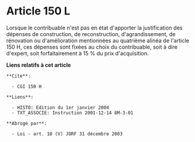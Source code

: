 # Article 150 L

Lorsque le contribuable n'est pas en état d'apporter la justification des dépenses de construction, de reconstruction,
d'agrandissement, de rénovation ou d'amélioration mentionnées au quatrième alinéa de l'article 150 H, ces dépenses sont
fixées au choix du contribuable, soit à dire d'expert, soit forfaitairement à 15 % du prix d'acquisition.

**Liens relatifs à cet article**

	**Cite**:

	  - CGI 150 H

	**Liens**:

	  - HISTO: Edition du 1er janvier 2004
	  - TXT_ASSOCIE: Instruction 2001-12-14 8M-3-01

	**Abrogé par**:

	  - Loi - art. 10 (V) JORF 31 décembre 2003
